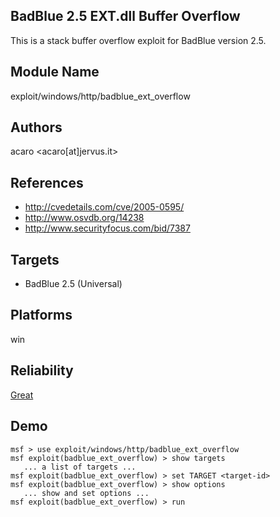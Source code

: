 ## BadBlue 2.5 EXT.dll Buffer Overflow

This is a stack buffer overflow exploit for BadBlue version 
2.5.


## Module Name
exploit/windows/http/badblue_ext_overflow

## Authors
acaro <acaro[at]jervus.it>


## References
* http://cvedetails.com/cve/2005-0595/
* http://www.osvdb.org/14238
* http://www.securityfocus.com/bid/7387



## Targets
* BadBlue 2.5 (Universal)


## Platforms
win

## Reliability
[Great](https://github.com/rapid7/metasploit-framework/wiki/Exploit-Ranking)

## Demo

```
msf > use exploit/windows/http/badblue_ext_overflow
msf exploit(badblue_ext_overflow) > show targets
   ... a list of targets ...
msf exploit(badblue_ext_overflow) > set TARGET <target-id>
msf exploit(badblue_ext_overflow) > show options
   ... show and set options ...
msf exploit(badblue_ext_overflow) > run
```
    
    